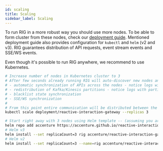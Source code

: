 ```yaml
---
id: scaling
title: Scaling
sidebar_label: Scaling
---
```


To run RIG in a more robust way you should use more nodes. To be able to form cluster from these nodes, check our [deployment guide](https://github.com/Accenture/reactive-interaction-gateway/tree/master/deployment). Mentioned deployment guide also provides configuration for `kubectl` and `helm` (v2 and v3). RIG guarantees distribution of API requests, event stream events and SSE/WS events.

Even though it's possible to run RIG anywhere, we recommend to use Kubernetes.

```bash
# Increase number of nodes in Kubernetes cluster to 3
# After few seconds already running RIG will auto-discover new nodes and form the cluster, this means:
# - automatic synchronization of APIs across the nodes - notice logs with API synchronization
# - redistribution of Kafka/Kinesis partitions - notice logs with partitions rebalancing
# - blacklist state synchronization
# - SSE/WS synchronization
#
# From this point entire communication will be distributed between the nodes
kubectl scale deployment/reactive-interaction-gateway --replicas 3

# Start right away with 3 nodes using Helm template -- (assuming you are in the deployment directory)
helm repo add accenture https://accenture.github.io/reactive-interaction-gateway
# Helm v3
helm install --set replicaCount=3 rig accenture/reactive-interaction-gateway
# Helm v2
helm install --set replicaCount=3 --name=rig accenture/reactive-interaction-gateway
```
